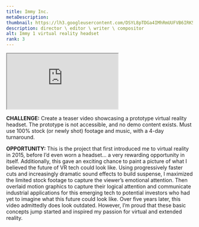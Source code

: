 ```yaml
---
title: Immy Inc.
metaDescription: 
thumbnail: https://lh3.googleusercontent.com/DSYL8pTDGa4IMhRmUUFVB6IRK5VFTRbA1aKqWt5hjCP_2o1b6o1qlymhvePhK1pLABNuzqZdVaicXxao1IRk2f3--lgeMOYiPZEg2jd2F5bDMLU4FYTPnz3hGapmE7hMQo7FAqWZsw=w2400
description: director \ editor \ writer \ compositor
alt: Immy 1 virtual reality headset
rank: 3
---
```



<iframe src="https://www.youtube.com/embed/PcV9-AdkhRQ" class="youtube-iframe"></iframe>

**CHALLENGE:** Create a teaser video showcasing a prototype virtual reality headset. The prototype is not accessible, and no demo content exists. Must use 100% stock (or newly shot) footage and music, with a 4-day turnaround.

**OPPORTUNITY:** This is the project that first introduced me to virtual reality in 2015, before I’d even worn a headset… a very rewarding opportunity in itself. Additionally, this gave an exciting chance to paint a picture of what I believed the future of VR tech could look like. Using progressively faster cuts and increasingly dramatic sound effects to build suspense, I maximized the limited stock footage to capture the viewer’s emotional attention. Then overlaid motion graphics to capture their logical attention and communicate industrial applications for this emerging tech to potential investors who had yet to imagine what this future could look like.
Over five years later, this video admittedly does look outdated. However, I’m proud that these basic concepts jump started and inspired my passion for virtual and extended reality.